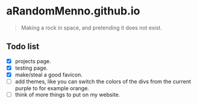 
# aRandomMenno.github.io

> Making a rock in space, and pretending it does not exist.

## Todo list

- [X] projects page.
- [X] testing page.
- [X] make/steal a good favicon.
- [ ] add themes, like you can switch the colors of the divs from the current purple to for example orange.
- [ ] think of more things to put on my website.
